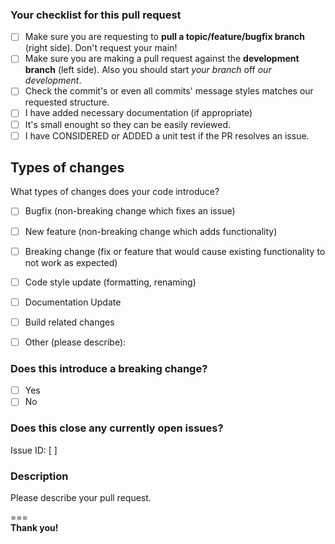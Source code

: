 ### Your checklist for this pull request

- [ ] Make sure you are requesting to **pull a topic/feature/bugfix branch** (right side). Don't request your main!
- [ ] Make sure you are making a pull request against the **development branch** (left side). Also you should start *your branch* off *our development*.
- [ ] Check the commit's or even all commits' message styles matches our requested structure.
- [ ] I have added necessary documentation (if appropriate)
- [ ] It's small enought so they can be easily reviewed.
- [ ] I have CONSIDERED or ADDED a unit test if the PR resolves an issue.

## Types of changes
What types of changes does your code introduce?  
<!-- Put an `x` (`[x]`) in the boxes that apply. -->
<!-- Usually only one, if not, consider to split your Pull Request). -->

- [ ] Bugfix (non-breaking change which fixes an issue)
- [ ] New feature (non-breaking change which adds functionality)
- [ ] Breaking change (fix or feature that would cause existing functionality to not work as expected)
- [ ] Code style update (formatting, renaming)
- [ ] Documentation Update
- [ ] Build related changes
- [ ] Other (please describe):


### Does this introduce a breaking change?

- [ ] Yes
- [ ] No

<!-- If this introduces a breaking change, please describe the impact and migration path for existing applications below. -->

### Does this close any currently open issues?
Issue ID: [ ]

### Description
Please describe your pull request.

===  
**Thank you!**
